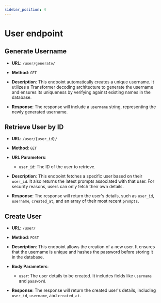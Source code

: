 ```yaml
---
sidebar_position: 4
---
```


# User endpoint

## **Generate Username**

- **URL**: `/user/generate/`
- **Method**: `GET`
- **Description**: 
  This endpoint automatically creates a unique username. It utilizes a Transformer decoding architecture to generate the username and ensures its uniqueness by verifying against existing names in the database.
  
- **Response**: 
  The response will include a `username` string, representing the newly generated username.

## **Retrieve User by ID**

- **URL**: `/user/{user_id}/`
- **Method**: `GET`
- **URL Parameters**: 
  - `user_id`: The ID of the user to retrieve.
- **Description**: 
  This endpoint fetches a specific user based on their `user_id`. It also returns the latest prompts associated with that user. For security reasons, users can only fetch their own details.
  
- **Response**: 
  The response will return the user's details, such as `user_id`, `username`, `created_at`, and an array of their most recent `prompts`.

## **Create User**

- **URL**: `/user/`
- **Method**: `POST`
- **Description**: 
  This endpoint allows the creation of a new user. It ensures that the username is unique and hashes the password before storing it in the database.
  
- **Body Parameters**: 
  - `user`: The user details to be created. It includes fields like `username` and `password`.
  
- **Response**: 
  The response will return the created user's details, including `user_id`, `username`, and `created_at`.

